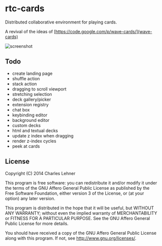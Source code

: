 # rtc-cards

Distributed collaborative environment for playing cards.

A revival of the ideas of [https://code.google.com/p/wave-cards/](wave-cards)

![screenshot](http://celehner.com/rtc-cards/static/screenshot.png)

## Todo

- create landing page
- shuffle action
- stack action
- dragging to scroll viewport
- stretching selection
- deck gallery/picker
- extension registry
- chat box
- keybinding editor
- background editor
- custom decks
- html and textual decks
- update z index when dragging
- render z-index cycles
- peek at cards

## License

Copyright (C) 2014 Charles Lehner

This program is free software: you can redistribute it and/or modify
it under the terms of the GNU Affero General Public License as published by
the Free Software Foundation, either version 3 of the License, or
(at your option) any later version.

This program is distributed in the hope that it will be useful,
but WITHOUT ANY WARRANTY; without even the implied warranty of
MERCHANTABILITY or FITNESS FOR A PARTICULAR PURPOSE.  See the
GNU Affero General Public License for more details.

You should have received a copy of the GNU Affero General Public License
along with this program.  If not, see <http://www.gnu.org/licenses/>.

